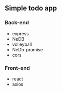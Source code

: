 ## Simple todo app

### Back-end

- express
- NeDB
- volleyball
- NeDb-promise
- cors

### Front-end

- react
- axios
